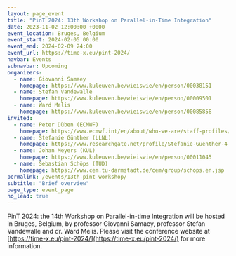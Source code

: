 ```yaml
---
layout: page_event
title: "PinT 2024: 13th Workshop on Parallel-in-Time Integration"
date: 2023-11-02 12:00:00 +0000
event_location: Bruges, Belgium
event_start: 2024-02-05 00:00
event_end: 2024-02-09 24:00
event_url: https://time-x.eu/pint-2024/
navbar: Events
subnavbar: Upcoming
organizers:
  - name: Giovanni Samaey
    homepage: https://www.kuleuven.be/wieiswie/en/person/00038151
  - name: Stefan Vandewalle
    homepage: https://www.kuleuven.be/wieiswie/en/person/00009501
  - name: Ward Melis
    homepage: https://www.kuleuven.be/wieiswie/en/person/00085858
invited:
  - name: Peter Düben (ECMWF)
    homepage: https://www.ecmwf.int/en/about/who-we-are/staff-profiles/peter-dueben
  - name: Stefanie Günther (LLNL)
    homepage: https://www.researchgate.net/profile/Stefanie-Guenther-4
  - name: Johan Meyers (KUL)
    homepage: https://www.kuleuven.be/wieiswie/en/person/00011045
  - name: Sebastian Schöps (TUD)
    homepage: https://www.cem.tu-darmstadt.de/cem/group/schops.en.jsp
permalink: /events/13th-pint-workshop/
subtitle: "Brief overview"
page_type: event_page
no_lead: true
---
```


PinT 2024: the 14th Workshop on Parallel-in-time Integration will be hosted in Bruges, Belgium, by professor Giovanni Samaey, professor Stefan Vandewalle and dr. Ward Melis.
Please visit the conference website at  [https://time-x.eu/pint-2024/](https://time-x.eu/pint-2024/) for more information.
